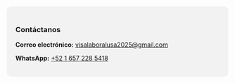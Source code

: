 <div style="background-color:#f2f2f2; padding:20px; border-radius:10px;">
  <h3>Contáctanos</h3>
  <p>
    <strong>Correo electrónico:</strong> 
    <a href="mailto:visalaboralusa2025@gmail.com">visalaboralusa2025@gmail.com</a>
  </p>
  <p>
    <strong>WhatsApp:</strong> 
    <a href="https://wa.me/5216572285418" target="_blank">+52 1 657 228 5418</a>
  </p>
</div>
